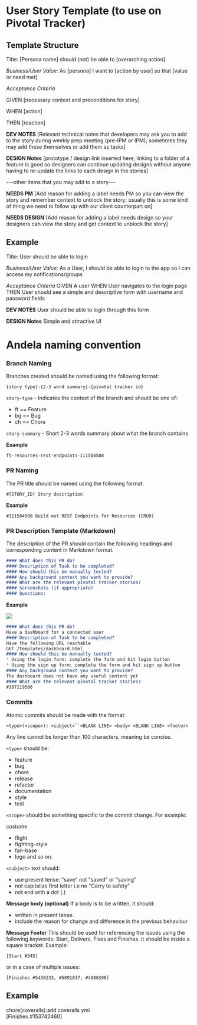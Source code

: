 # User Story Template (to use on Pivotal Tracker)
## Template Structure
Title: [Persona name] should (not) be able to [overarching action]

_Business/User Value:_ As [persona] I want to [action by user] so that [value or need met]

_Acceptance Criteria_

GIVEN [necessary context and preconditions for story]

WHEN [action]

THEN [reaction]

**DEV NOTES**
[Relevant technical notes that developers may ask you to add to the story during weekly prep meeting (pre-IPM or IPM); sometimes they may add these themselves or add them as tasks]

**DESIGN Notes**
[prototype / design link inserted here; linking to a folder of a feature is good so designers can continue updating designs without anyone having to re-update the links to each design in the stories]

---other items that you may add to a story---

**NEEDS PM**
[Add reason for adding a label needs PM so you can view the story and remember context to unblock the story; usually this is some kind of thing we need to follow up with our client counterpart on]

**NEEDS DESIGN**
[Add reason for adding a label needs design so your designers can view the story and get context to unblock the story]

## Example
Title: User should be able to login

_Business/User Value:_ As a User, I should be able to login to the app so I can access my notifications/groups

_Acceptance Criteria_
GIVEN A user 
WHEN User navigates to the login page
THEN User should see a simple and descriptive form with username and password fields

**DEV NOTES**
User should be able to login through this form

**DESIGN Notes**
Simple and attractive UI
 

# Andela naming convention

### Branch Naming

Branches created should be named using the following format:

```
{story type}-{2-3 word summary}-{pivotal tracker id}
```

`story-type` - Indicates the context of the branch and should be one of:

- ft == Feature
- bg == Bug
- ch == Chore

`story-summary` - Short 2-3 words summary about what the branch contains

**Example**

```
ft-resources-rest-endpoints-111504508
```

### PR Naming

The PR title should be named using the following format:

```
#[STORY_ID] Story description
```

**Example**

```
#111504508 Build out REST Endpoints for Resources (CRUD)
```

### PR Description Template (Markdown)

The description of the PR should contain the following headings and corresponding content in Markdown format.

```md
#### What does this PR do?
#### Description of Task to be completed?
#### How should this be manually tested?
#### Any background context you want to provide?
#### What are the relevant pivotal tracker stories?
#### Screenshots (if appropriate)
#### Questions:
```

**Example**

![](https://github.com/andela/bestpractices/raw/master/img/git-naming.png)

```md
#### What does this PR do?
Have a dashboard for a connected user
#### Description of Task to be completed?
Have the following URL reachable
GET /templates/dashboard.html
#### How should this be manually tested?
* Using the login form: complete the form and hit login button
* Using the sign up form: complete the form and hit sign up button
#### Any background context you want to provide?
The dashboard does not have any useful content yet
#### What are the relevant pivotal tracker stories?
#167119506
```

### Commits

Atomic commits should be made with the format:

```
<type>(<scope>): <subject>``<BLANK LINE> <body> <BLANK LINE> <footer>

```

Any line cannot be longer than 100 characters, meaning be concise.

```<type>``` should be:

 * feature
 * bug
 * chore
 * release
 * refactor
 * documentation
 * style
 * test
        
 ```<scope>``` should be something specific to the commit change. For example:
        
costume
* flight
* fighting-style
* fan-base
* logo and so on.
     
```<subject>``` text should:
       
* use present tense: "save" not "saved" or "saving"
* not capitalize first letter i.e no "Carry to safety"
* not end with a dot (.)
            
**Message body (optional)** If a body is to be written, it should:
           
* written in present tense.
* include the reason for change and difference in the previous behaviour
              
**Message Footer** This should be used for referencing the issues using the following keywords: Start, Delivers, Fixes and Finishes. it should be inside a square bracket. Example:
                 
```
[Start #345]
```
                 
or in a case of multiple issues:
                 
```
[Finishes #5438233, #5891837, #4988398]
```
                 
## Example
               
chore(coveralls):add coveralls yml  
[Finishes #153742460]
